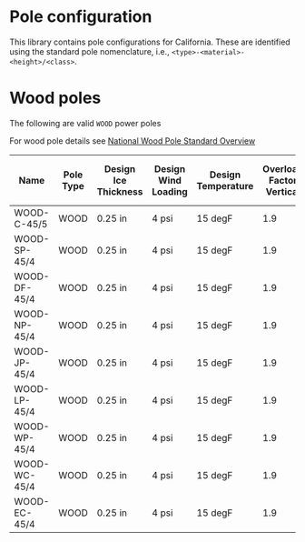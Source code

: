 # Pole configuration

This library contains pole configurations for California. These are identified using the standard pole nomenclature, i.e., `<type>-<material>-<height>/<class>`. 

# Wood poles

The following are valid `WOOD` power poles

For wood pole details see [National Wood Pole Standard Overview](https://woodpoles.org/portals/2/documents/WoodPoleCode_Overview.pdf)

| Name | Pole Type | Design Ice Thickness | Design Wind Loading | Design Temperature | Overload Factor Vertical | Overload Factor Transverse General | Overload Factor Transverse Crossing | Overload Factor Transverse Wire | Overload Factor Longitudinal General | Overload Factor Longitudinal Deadend | Strength Factor 250b Wood | Strength Factor 250b Support | Strength Factor 250c Wood | Strength Factor 250c Support | Pole Length | Pole Depth | Ground Diameter | Top Diameter | Fiber Strength | Repair Time | Degradation Rate | Treatment Method | Material Density | Wind Overdesign |
| ---- | ---- | ---- | ---- | ---- | ---- | ---- | ---- | ---- | ---- | ---- | ---- | ---- | ---- | ---- | ---- | ---- | ---- | ---- | ---- | ---- | ---- | ---- | ---- | ---- |
| WOOD-C-45/5 | WOOD | 0.25 in | 4 psi | 15 degF | 1.9 | 1.75 | 2.2 | 1.65 | 1 | 1.3 | 0.85 | 1 | 0.75 | 1 | 45 ft | 4.5 ft | 10.3503 in | 6.05096 in | 8000 psi | 1 h | 0 in/yr | NONE | 35 lb/cf | 1 pu |
| WOOD-SP-45/4 | WOOD | 0.25 in | 4 psi | 15 degF | 1.9 | 1.75 | 2.2 | 1.65 | 1 | 1.3 | 0.85 | 1 | 0.75 | 1 | 45 ft | 6.5 ft | 11.1465 in | 6.6879 in | 8000 psi | 1 h | 0 in/yr | NONE | 35 lb/cf | 1 pu |
| WOOD-DF-45/4 | WOOD | 0.25 in | 4 psi | 15 degF | 1.9 | 1.75 | 2.2 | 1.65 | 1 | 1.3 | 0.85 | 1 | 0.75 | 1 | 45 ft | 6.5 ft | 11.1465 in | 6.6879 in | 8000 psi | 1 h | 0 in/yr | NONE | 35 lb/cf | 1 pu |
| WOOD-NP-45/4 | WOOD | 0.25 in | 4 psi | 15 degF | 1.9 | 1.75 | 2.2 | 1.65 | 1 | 1.3 | 0.85 | 1 | 0.75 | 1 | 45 ft | 6.5 ft | 11.7834 in | 6.6879 in | 6600 psi | 1 h | 0 in/yr | NONE | 35 lb/cf | 1 pu |
| WOOD-JP-45/4 | WOOD | 0.25 in | 4 psi | 15 degF | 1.9 | 1.75 | 2.2 | 1.65 | 1 | 1.3 | 0.85 | 1 | 0.75 | 1 | 45 ft | 6.5 ft | 11.7834 in | 6.6879 in | 6600 psi | 1 h | 0 in/yr | NONE | 35 lb/cf | 1 pu |
| WOOD-LP-45/4 | WOOD | 0.25 in | 4 psi | 15 degF | 1.9 | 1.75 | 2.2 | 1.65 | 1 | 1.3 | 0.85 | 1 | 0.75 | 1 | 45 ft | 6.5 ft | 11.7834 in | 6.6879 in | 6600 psi | 1 h | 0 in/yr | NONE | 35 lb/cf | 1 pu |
| WOOD-WP-45/4 | WOOD | 0.25 in | 4 psi | 15 degF | 1.9 | 1.75 | 2.2 | 1.65 | 1 | 1.3 | 0.85 | 1 | 0.75 | 1 | 45 ft | 6.5 ft | 12.2611 in | 6.6879 in | 6000 psi | 1 h | 0 in/yr | NONE | 35 lb/cf | 1 pu |
| WOOD-WC-45/4 | WOOD | 0.25 in | 4 psi | 15 degF | 1.9 | 1.75 | 2.2 | 1.65 | 1 | 1.3 | 0.85 | 1 | 0.75 | 1 | 45 ft | 6.5 ft | 12.2611 in | 6.6879 in | 6000 psi | 1 h | 0 in/yr | NONE | 35 lb/cf | 1 pu |
| WOOD-EC-45/4 | WOOD | 0.25 in | 4 psi | 15 degF | 1.9 | 1.75 | 2.2 | 1.65 | 1 | 1.3 | 0.85 | 1 | 0.75 | 1 | 45 ft | 6.5 ft | 14.0127 in | 6.6879 in | 4000 psi | 1 h | 0 in/yr | NONE | 35 lb/cf | 1 pu |
